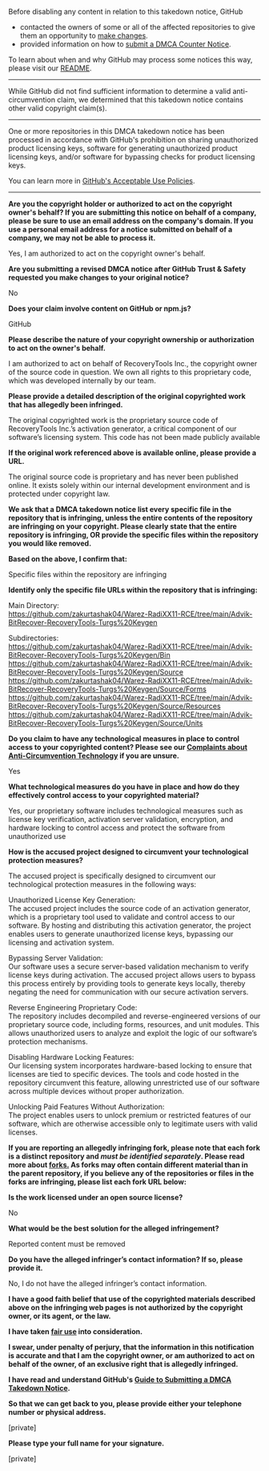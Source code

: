 Before disabling any content in relation to this takedown notice, GitHub
- contacted the owners of some or all of the affected repositories to give them an opportunity to [make changes](https://docs.github.com/en/github/site-policy/dmca-takedown-policy#a-how-does-this-actually-work).
- provided information on how to [submit a DMCA Counter Notice](https://docs.github.com/en/articles/guide-to-submitting-a-dmca-counter-notice).

To learn about when and why GitHub may process some notices this way, please visit our [README](https://github.com/github/dmca/blob/master/README.md#anatomy-of-a-takedown-notice).

---

While GitHub did not find sufficient information to determine a valid anti-circumvention claim, we determined that this takedown notice contains other valid copyright claim(s).

---

One or more repositories in this DMCA takedown notice has been processed in accordance with GitHub's prohibition on sharing unauthorized product licensing keys, software for generating unauthorized product licensing keys, and/or software for bypassing checks for product licensing keys.

You can learn more in [GitHub's Acceptable Use Policies](https://docs.github.com/en/github/site-policy/github-acceptable-use-policies).

---

**Are you the copyright holder or authorized to act on the copyright owner's behalf? If you are submitting this notice on behalf of a company, please be sure to use an email address on the company's domain. If you use a personal email address for a notice submitted on behalf of a company, we may not be able to process it.**

Yes, I am authorized to act on the copyright owner's behalf.

**Are you submitting a revised DMCA notice after GitHub Trust & Safety requested you make changes to your original notice?**

No

**Does your claim involve content on GitHub or npm.js?**

GitHub

**Please describe the nature of your copyright ownership or authorization to act on the owner's behalf.**

I am authorized to act on behalf of RecoveryTools Inc., the copyright owner of the source code in question. We own all rights to this proprietary code, which was developed internally by our team.

**Please provide a detailed description of the original copyrighted work that has allegedly been infringed.**

The original copyrighted work is the proprietary source code of RecoveryTools Inc.’s activation generator, a critical component of our software’s licensing system. This code has not been made publicly available

**If the original work referenced above is available online, please provide a URL.**

The original source code is proprietary and has never been published online. It exists solely within our internal development environment and is protected under copyright law.

**We ask that a DMCA takedown notice list every specific file in the repository that is infringing, unless the entire contents of the repository are infringing on your copyright. Please clearly state that the entire repository is infringing, OR provide the specific files within the repository you would like removed.**

**Based on the above, I confirm that:**

Specific files within the repository are infringing

**Identify only the specific file URLs within the repository that is infringing:**

Main Directory:  
https://github.com/zakurtashak04/Warez-RadiXX11-RCE/tree/main/Advik-BitRecover-RecoveryTools-Turgs%20Keygen

Subdirectories:  
https://github.com/zakurtashak04/Warez-RadiXX11-RCE/tree/main/Advik-BitRecover-RecoveryTools-Turgs%20Keygen/Bin  
https://github.com/zakurtashak04/Warez-RadiXX11-RCE/tree/main/Advik-BitRecover-RecoveryTools-Turgs%20Keygen/Source  
https://github.com/zakurtashak04/Warez-RadiXX11-RCE/tree/main/Advik-BitRecover-RecoveryTools-Turgs%20Keygen/Source/Forms  
https://github.com/zakurtashak04/Warez-RadiXX11-RCE/tree/main/Advik-BitRecover-RecoveryTools-Turgs%20Keygen/Source/Resources  
https://github.com/zakurtashak04/Warez-RadiXX11-RCE/tree/main/Advik-BitRecover-RecoveryTools-Turgs%20Keygen/Source/Units

**Do you claim to have any technological measures in place to control access to your copyrighted content? Please see our <a href="https://docs.github.com/articles/guide-to-submitting-a-dmca-takedown-notice#complaints-about-anti-circumvention-technology">Complaints about Anti-Circumvention Technology</a> if you are unsure.**

Yes

**What technological measures do you have in place and how do they effectively control access to your copyrighted material?**

Yes, our proprietary software includes technological measures such as license key verification, activation server validation, encryption, and hardware locking to control access and protect the software from unauthorized use

**How is the accused project designed to circumvent your technological protection measures?**

The accused project is specifically designed to circumvent our technological protection measures in the following ways:

Unauthorized License Key Generation:  
The accused project includes the source code of an activation generator, which is a proprietary tool used to validate and control access to our software. By hosting and distributing this activation generator, the project enables users to generate unauthorized license keys, bypassing our licensing and activation system.

Bypassing Server Validation:  
Our software uses a secure server-based validation mechanism to verify license keys during activation. The accused project allows users to bypass this process entirely by providing tools to generate keys locally, thereby negating the need for communication with our secure activation servers.

Reverse Engineering Proprietary Code:  
The repository includes decompiled and reverse-engineered versions of our proprietary source code, including forms, resources, and unit modules. This allows unauthorized users to analyze and exploit the logic of our software’s protection mechanisms.

Disabling Hardware Locking Features:  
Our licensing system incorporates hardware-based locking to ensure that licenses are tied to specific devices. The tools and code hosted in the repository circumvent this feature, allowing unrestricted use of our software across multiple devices without proper authorization.

Unlocking Paid Features Without Authorization:  
The project enables users to unlock premium or restricted features of our software, which are otherwise accessible only to legitimate users with valid licenses.

**If you are reporting an allegedly infringing fork, please note that each fork is a distinct repository and <i>must be identified separately</i>. Please read more about <a href="https://docs.github.com/articles/dmca-takedown-policy#b-what-about-forks-or-whats-a-fork">forks.</a> As forks may often contain different material than in the parent repository, if you believe any of the repositories or files in the forks are infringing, please list each fork URL below:**

**Is the work licensed under an open source license?**

No

**What would be the best solution for the alleged infringement?**

Reported content must be removed

**Do you have the alleged infringer’s contact information? If so, please provide it.**

No, I do not have the alleged infringer’s contact information.

**I have a good faith belief that use of the copyrighted materials described above on the infringing web pages is not authorized by the copyright owner, or its agent, or the law.**

**I have taken <a href="https://www.lumendatabase.org/topics/22">fair use</a> into consideration.**

**I swear, under penalty of perjury, that the information in this notification is accurate and that I am the copyright owner, or am authorized to act on behalf of the owner, of an exclusive right that is allegedly infringed.**

**I have read and understand GitHub's <a href="https://docs.github.com/articles/guide-to-submitting-a-dmca-takedown-notice/">Guide to Submitting a DMCA Takedown Notice</a>.**

**So that we can get back to you, please provide either your telephone number or physical address.**

[private]

**Please type your full name for your signature.**

[private]
